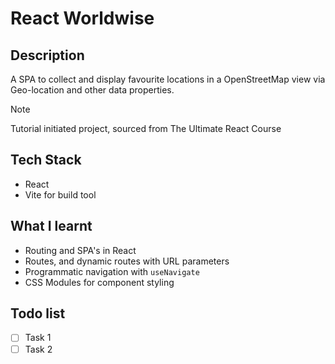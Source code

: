 # React Worldwise

## Description

A SPA to collect and display favourite locations in a OpenStreetMap view via Geo-location and other data properties.

> [!NOTE]
> Tutorial initiated project, sourced from The Ultimate React Course

## Tech Stack

- React
- Vite for build tool

## What I learnt

- Routing and SPA's in React
- Routes, and dynamic routes with URL parameters
- Programmatic navigation with `useNavigate`
- CSS Modules for component styling

## Todo list

- [ ] Task 1
- [ ] Task 2

[1]: https://www.npmjs.com/package/json-server/v/0.17.4
